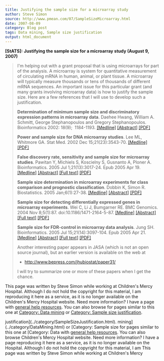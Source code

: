 ```yaml
---
title: Justifying the sample size for a microarray study
author: Steve Simon
source: http://www.pmean.com/07/SampleSizeMicroarray.html
date: 2007-08-09
category: Blog post
tags: Data mining, Sample size justification
output: html_document
---
```

**[StATS]:** **Justifying the sample size for a
microarray study (August 9, 2007)**

> I\'m helping out with a grant proposal that is using microarrays for
> part of the analysis. A microarray is system for quantitative
> measurement of circulating mRNA in human, animal, or plant tissue. A
> microarray will typically measure thousands or tens of thousands of
> different mRNA sequences. An important issue for this particular grant
> (and many grants involving microarray data) is how to justify the
> sample size. Here are a few references that I will use to develop such
> a justification.
>
> **Determination of minimum sample size and discriminatory expression
> patterns in microarray data**. Daehee Hwang, William A. Schmitt,
> George Stephanopoulos and Gregory Stephanopoulos. Bioinformatics 2002:
> 18(9);  1184-1193.
> [\[Medline\]](http://www.ncbi.nlm.nih.gov/sites/entrez?cmd=retrieve&db=pubmed&list_uids=12217910&dopt=AbstractPlus)
> [\[Abstract\]](http://bioinformatics.oxfordjournals.org/cgi/content/abstract/18/9/1184)
> [\[PDF\]](http://bioinformatics.oxfordjournals.org/cgi/reprint/18/9/1184.pdf)
>
> **Power and sample size for DNA microarray studies**. Lee ML, Whitmore
> GA. Stat Med. 2002 Dec 15;21(23):3543-70.
> [\[Medline\]](http://www.ncbi.nlm.nih.gov/entrez/query.fcgi?cmd=Retrieve&db=PubMed&list_uids=12436455&dopt=Citation)
> [\[PDF\]](http://files.myweb.med.ucalgary.ca/files/78/files/unprotected/DNAmicroarrayPower.pdf)
>
> **False discovery rate, sensitivity and sample size for microarray
> studies**. Pawitan Y, Michiels S, Koscielny S, Gusnanto A, Ploner A.
> Bioinformatics. 2005 Jul 1;21(13):3017-24. Epub 2005 Apr 19.
> [\[Medline\]](http://www.ncbi.nlm.nih.gov/sites/entrez?cmd=Retrieve&db=PubMed&list_uids=15840707&dopt=Citation)
> [\[Abstract\]](http://bioinformatics.oxfordjournals.org/cgi/content/abstract/21/13/3017)
> [\[Full
> text\]](http://bioinformatics.oxfordjournals.org/cgi/content/full/21/13/3017)
> [\[PDF\]](http://bioinformatics.oxfordjournals.org/cgi/reprint/21/13/3017.pdf)
>
> **Sample size determination in microarray experiments for class
> comparison and prognostic classification**. Dobbin K, Simon R.
> Biostatistics. 2005 Jan;6(1):27-38.
> [\[Medline\]](http://www.ncbi.nlm.nih.gov/entrez/query.fcgi?cmd=Retrieve&db=PubMed&list_uids=15618525&dopt=Citation)
> [\[Abstract\]](http://biostatistics.oxfordjournals.org/cgi/content/abstract/6/1/27)
> [\[PDF\]](http://biostatistics.oxfordjournals.org/cgi/reprint/6/1/27.pdf)
>
> **Sample size for detecting differentially expressed genes in
> microarray experiments**. Wei C, Li J, Bumgarner RE. BMC Genomics.
> 2004 Nov 8;5(1):87. doi:10.1186/1471-2164-5-87.
> [\[Medline\]](http://www.ncbi.nlm.nih.gov/sites/entrez?cmd=Retrieve&db=PubMed&list_uids=15533245&dopt=Citation)
> [\[Abstract\]](http://www.biomedcentral.com/1471-2164/5/87/abstract/)
> [\[Full text\]](http://www.biomedcentral.com/1471-2164/5/87)
> [\[PDF\]](http://www.biomedcentral.com/content/pdf/1471-2164-5-87.pdf)
>
> **Sample size for FDR-control in microarray data analysis**. Jung SH.
> Bioinformatics. 2005 Jul 15;21(14):3097-104. Epub 2005 Apr 21.
> [\[Medline\]](http://www.ncbi.nlm.nih.gov/sites/entrez?cmd=Retrieve&db=PubMed&list_uids=15845654&dopt=Citation)
> [\[Abstract\]](http://bioinformatics.oxfordjournals.org/cgi/content/abstract/21/14/3097)
> [\[Full
> text\]](http://bioinformatics.oxfordjournals.org/cgi/content/full/21/14/3097)
> [\[PDF\]](http://bioinformatics.oxfordjournals.org/cgi/reprint/21/14/3097.pdf)
>
> Another interesting paper appears in JASA (which is not an open source
> journal), but an earlier version is available on the web at
>
> -   <http://www.bepress.com/jhubiostat/paper31/>
>
> I will try to summarize one or more of these papers when I get the
> chance.

This page was written by Steve Simon while working at Children\'s Mercy
Hospital. Although I do not hold the copyright for this material, I am
reproducing it here as a service, as it is no longer available on the
Children\'s Mercy Hospital website. Need more information? I have a page
with [general help resources](../GeneralHelp.html). You can also browse
for pages similar to this one at [Category: Data
mining](../category/DataMining.html) or [Category: Sample size
justification](../category/SampleSizeJustification.html).
<!---More--->
justification](../category/SampleSizeJustification.html).
mining](../category/DataMining.html) or [Category: Sample size
for pages similar to this one at [Category: Data
with [general help resources](../GeneralHelp.html). You can also browse
Children\'s Mercy Hospital website. Need more information? I have a page
reproducing it here as a service, as it is no longer available on the
Hospital. Although I do not hold the copyright for this material, I am
This page was written by Steve Simon while working at Children\'s Mercy

<!---Do not use
**[StATS]:** **Justifying the sample size for a
This page was written by Steve Simon while working at Children\'s Mercy
Hospital. Although I do not hold the copyright for this material, I am
reproducing it here as a service, as it is no longer available on the
Children\'s Mercy Hospital website. Need more information? I have a page
with [general help resources](../GeneralHelp.html). You can also browse
for pages similar to this one at [Category: Data
mining](../category/DataMining.html) or [Category: Sample size
justification](../category/SampleSizeJustification.html).
--->

